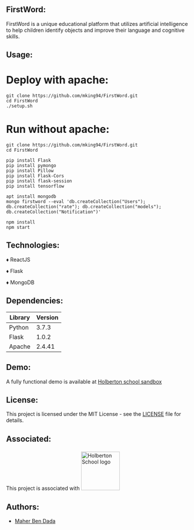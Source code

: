 ## FirstWord:
FirstWord is a unique educational platform that utilizes artificial intelligence to help children identify objects and improve their language and cognitive skills.
## Usage:
  # Deploy with apache:
```
git clone https://github.com/mking94/FirstWord.git
cd FirstWord
./setup.sh
```
  # Run without apache:
```
git clone https://github.com/mking94/FirstWord.git
cd FirstWord
```
```
pip install Flask
pip install pymongo
pip install Pillow
pip install Flask-Cors 
pip install flask-session
pip install tensorflow
```
```
apt install mongodb
mongo firstword --eval 'db.createCollection("Users"); db.createCollection("rate"); db.createCollection("models"); db.createCollection("Notification")'
```
```
npm install
npm start
```
## Technologies:
  ♦ ReactJS
 
  ♦ Flask
  
  ♦ MongoDB
## Dependencies:

| Library    | Version |
| ---------- | ------- |
| Python     | 3.7.3   |
| Flask      | 1.0.2   |
| Apache     | 2.4.41  |

## Demo:
A fully functional demo is available at [Holberton school sandbox](http://6e51c3252094.ae068b5a.hbtn-cod.io/)
## License: 
This project is licensed under the MIT License - see the [LICENSE](./LICENSE) file for details.
## Associated:
This project is associated with <a href="www.holbertonschool.com"><img src="https://www.entreprises-magazine.com/wp-content/uploads/2020/05/Holberton-School.jpg" style="width:105px;margin-top:5px" alt="Holberton School logo"> </a>
## Authors:
  * [Maher Ben Dada](https://github.com/mking94)
